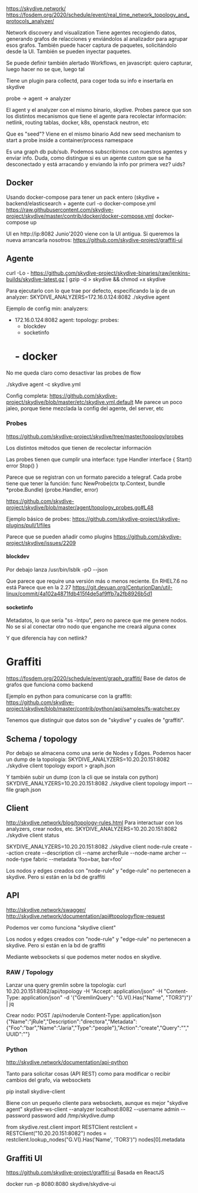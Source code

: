 https://skydive.network/
https://fosdem.org/2020/schedule/event/real_time_network_topology_and_protocols_analyzer/

Network discovery and visualization
Tiene agentes recogiendo datos, generando grafos de relacciones y enviándolos al analizador para agrupar esos grafos.
También puede hacer captura de paquetes, solicitándolo desde la UI.
También se pueden inyectar paquetes.

Se puede definir también alertado
Workflows, en javascript: quiero capturar, luego hacer no se que, luego tal

Tiene un plugin para collectd, para coger toda su info e insertarla en skydive


probe -> agent -> analyzer

El agent y el analyzer con el mismo binario, skydive.
Probes parece que son los distintos mecanismos que tiene el agente para recolectar información: netlink, routing tablas, docker, k8s, openstack neutron, etc

Que es "seed"? Viene en el mismo binario
Add new seed mechanism to start a probe inside a container/process namespace


Es una graph db pub/sub. Podemos subscribirnos con nuestros agentes y enviar info.
Duda, como distingue si es un agente custom que se ha desconectado y está arracando y enviando la info por primera vez? uids?


## Docker
Usando docker-compose para tener un pack entero (skydive + backend/elasticsearch + agente
curl -o docker-compose.yml https://raw.githubusercontent.com/skydive-project/skydive/master/contrib/docker/docker-compose.yml
docker-compose up

UI en http://ip:8082
Junio'2020 viene con la UI antigua.
Si queremos la nueva arrancarla nosotros: https://github.com/skydive-project/graffiti-ui


## Agente
curl -Lo - https://github.com/skydive-project/skydive-binaries/raw/jenkins-builds/skydive-latest.gz | gzip -d > skydive && chmod +x skydive

Para ejecutarlo con lo que trae por defecto, especificando la ip de un analyzer:
SKYDIVE_ANALYZERS=172.16.0.124:8082 ./skydive agent


Ejemplo de config min:
analyzers:
  - 172.16.0.124:8082
agent:
  topology:
    probes:
      - blockdev
      - socketinfo
      # - docker

No me queda claro como desactivar las probes de flow

./skydive agent -c skydive.yml


Config completa: https://github.com/skydive-project/skydive/blob/master/etc/skydive.yml.default
Me parece un poco jaleo, porque tiene mezclada la config del agente, del server, etc



### Probes
https://github.com/skydive-project/skydive/tree/master/topology/probes

Los distintos métodos que tienen de recolectar información

Las probes tienen que cumplir una interface:
type Handler interface {
  Start() error
  Stop()
}

Parece que se registran con un formato parecido a telegraf.
Cada probe tiene que tener la función:
func NewProbe(ctx tp.Context, bundle *probe.Bundle) (probe.Handler, error)

https://github.com/skydive-project/skydive/blob/master/agent/topology_probes.go#L48

Ejemplo básico de probes:
https://github.com/skydive-project/skydive-plugins/pull/1/files

Parece que se pueden añadir como plugins
https://github.com/skydive-project/skydive/issues/2209


#### blockdev
Por debajo lanza
/usr/bin/lsblk -pO --json

Que parece que require una versión más o menos reciente. En RHEL7.6 no está
Parece que en la 2.27
https://git.devuan.org/CenturionDan/util-linux/commit/4a102a4871fdb415f4de5af9ffb7a2fb8926b5d1


#### socketinfo
Metadatos, lo que sería "ss -lntpu", pero no parece que me genere nodos.
No se si al conectar otro nodo que enganche me creará alguna conex

Y que diferencia hay con netlink?



# Graffiti
https://fosdem.org/2020/schedule/event/graph_graffiti/
Base de datos de grafos que funciona como backend

Ejemplo en python para comunicarse con la graffiti:
https://github.com/skydive-project/skydive/blob/master/contrib/python/api/samples/fs-watcher.py

Tenemos que distinguir que datos son de "skydive" y cuales de "graffiti".


## Schema / topology
Por debajo se almacena como una serie de Nodes y Edges.
Podemos hacer un dump de la topología:
SKYDIVE_ANALYZERS=10.20.20.151:8082 ./skydive client topology export > graph.json

Y también subir un dump (con la cli que se instala con python)
SKYDIVE_ANALYZERS=10.20.20.151:8082 ./skydive client topology import --file graph.json





## Client
http://skydive.network/blog/topology-rules.html
Para interactuar con los analyzers, crear nodos, etc.
SKYDIVE_ANALYZERS=10.20.20.151:8082 ./skydive client status

SKYDIVE_ANALYZERS=10.20.20.151:8082 ./skydive client node-rule create --action create --description cli --name archerRule --node-name archer --node-type fabric --metadata 'foo=bar, bar=foo'

Los nodos y edges creados con "node-rule" y "edge-rule" no pertenecen a skydive.
Pero si están en la bd de graffiti



## API
http://skydive.network/swagger/
http://skydive.network/documentation/api#topologyflow-request

Podemos ver como funciona "skydive client"

Los nodos y edges creados con "node-rule" y "edge-rule" no pertenecen a skydive.
Pero si están en la bd de graffiti

Mediante websockets sí que podemos meter nodos en skydive.



### RAW / Topology
Lanzar una query gremlin sobre la topología:
curl 10.20.20.151:8082/api/topology -H "Accept: application/json" -H "Content-Type: application/json" -d '{"GremlinQuery": "G.V().Has(\"Name\", \"TOR3\")"}' | jq

Crear nodo:
POST /api/noderule
Content-Type: application/json
{"Name":"jRule","Description":"directora","Metadata":{"Foo":"bar","Name":"Jaria","Type":"people"},"Action":"create","Query":"","UUID":""}


### Python
http://skydive.network/documentation/api-python

Tanto para solicitar cosas (API REST) como para modificar o recibir cambios del grafo, via websockets

pip install skydive-client

Biene con un pequeño cliente para websockets, aunque es mejor "skydive agent"
skydive-ws-client --analyzer localhost:8082 --username admin --password password  add /tmp/skydive.dump

from skydive.rest.client import RESTClient
restclient = RESTClient("10.20.20.151:8082")
nodes = restclient.lookup_nodes("G.V().Has('Name', 'TOR3')")
nodes[0].metadata




## Graffiti UI
https://github.com/skydive-project/graffiti-ui
Basada en ReactJS

docker run -p 8080:8080 skydive/skydive-ui
